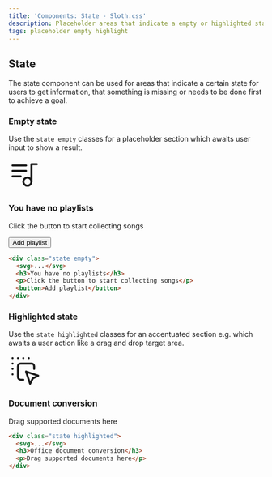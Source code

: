 ```yaml
---
title: 'Components: State - Sloth.css'
description: Placeholder areas that indicate a empty or highlighted state
tags: placeholder empty highlight
---
```


## State

The state component can be used for areas that indicate a certain state for users to get information, that something is missing or needs to be done first to achieve a goal.

### Empty state

Use the `state empty` classes for a placeholder section which awaits user input to show a result.

<div class="demo">
  <div class="state empty">
    <svg xmlns="http://www.w3.org/2000/svg" width="64" height="64" viewBox="0 0 24 24" fill="none" stroke="currentColor" stroke-width="1.5" stroke-linecap="round" stroke-linejoin="round" ><path d="M14 17m-3 0a3 3 0 1 0 6 0a3 3 0 1 0 -6 0" /><path d="M17 17v-13h4" /><path d="M13 5h-10" /><path d="M3 9l10 0" /><path d="M9 13h-6" /></svg>
    <h3>You have no playlists</h3>
    <p>Click the button to start collecting songs</p>
    <button>Add playlist</button>
  </div>
</div>

```html
<div class="state empty">
  <svg>...</svg>
  <h3>You have no playlists</h3>
  <p>Click the button to start collecting songs</p>
  <button>Add playlist</button>
</div>
```

### Highlighted state

Use the `state highlighted` classes for an accentuated section e.g. which awaits a user action like a drag and drop target area.

<div class="demo">
  <div class="state highlighted">
    <svg xmlns="http://www.w3.org/2000/svg" width="64" height="64" viewBox="0 0 24 24" fill="none" stroke="currentColor" stroke-width="1.5" stroke-linecap="round" stroke-linejoin="round"><path d="M19 11v-2a2 2 0 0 0 -2 -2h-8a2 2 0 0 0 -2 2v8a2 2 0 0 0 2 2h2" /><path d="M13 13l9 3l-4 2l-2 4l-3 -9" /><path d="M3 3l0 .01" /><path d="M7 3l0 .01" /><path d="M11 3l0 .01" /><path d="M15 3l0 .01" /><path d="M3 7l0 .01" /><path d="M3 11l0 .01" /><path d="M3 15l0 .01" /></svg>
    <h3>Document conversion</h3>
    <p>Drag supported documents here</p>
  </div>
</div>

```html
<div class="state highlighted">
  <svg>...</svg>
  <h3>Office document conversion</h3>
  <p>Drag supported documents here</p>
</div>
```
